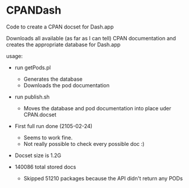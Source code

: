 # CPANDash
Code to create a CPAN docset for Dash.app

Downloads all available (as far as I can tell) CPAN documentation and creates the appropriate database for Dash.app

usage:
- run getPods.pl
   - Generates the database
   - Downloads the pod documentation
- run publish.sh
   - Moves the database and pod documentation into place uder CPAN.docset

- First full run done  (2105-02-24)
   - Seems to work fine.
   - Not really possible to check every possible doc  :)
- Docset size is 1.2G
- 140086 total stored docs
   - Skipped 51210 packages because the API didn't return any PODs

